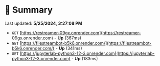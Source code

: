 # 📖 Summary
Last updated: **5/25/2024, 3:27:08 PM**

- `GET` [https://restreamer-09gx.onrender.com](https://restreamer-09gx.onrender.com) - **Up** (367ms)
- `GET` [https://filestreambot-b5k6.onrender.com/](https://filestreambot-b5k6.onrender.com/) - **Up** (341ms)
- `GET` [https://jupyterlab-python3-12-3.onrender.com](https://jupyterlab-python3-12-3.onrender.com) - **Up** (183ms)
